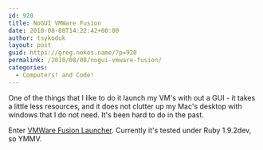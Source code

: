 ```yaml
---
id: 920
title: NoGUI VMWare Fusion
date: 2010-08-08T14:22:42+00:00
author: tsykoduk
layout: post
guid: https://greg.nokes.name/?p=920
permalink: /2010/08/08/nogui-vmware-fusion/
categories:
  - Computers! and Code!
---
```

<p>One of the things that I like to do it launch my VM's with out a GUI - it takes a little less resources, and it does not clutter up my Mac's desktop with windows that I do not need. It's been hard to do in the past.</p>

<p>Enter <a href="http://github.com/tsykoduk/VMWare-Fusion-Launcher">VMWare Fusion Launcher</a>. Currently it's tested under Ruby 1.9.2dev, so YMMV.</p>

